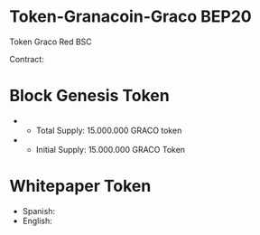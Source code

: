 # Token-Granacoin-Graco BEP20
Token Graco Red BSC

Contract: 

 Block Genesis Token 
==========================
* - Total Supply: 15.000.000 GRACO token
* - Initial Supply: 15.000.000 GRACO Token


Whitepaper Token
==========================
* Spanish: 
* English: 
